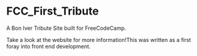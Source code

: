 # FCC_First_Tribute
A Bon Iver Tribute Site built for FreeCodeCamp.

Take a look at the website for more information!This was written as a first foray into front end development. 
